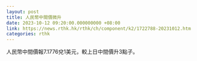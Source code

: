 ```yaml
---
layout: post
title: 人民幣中間價微升
date: 2023-10-12 09:20:00.000000000 +08:00
link: https://news.rthk.hk/rthk/ch/component/k2/1722788-20231012.htm
categories: rthk
---
```


人民幣中間價報7.1776兌1美元，較上日中間價升3點子。
